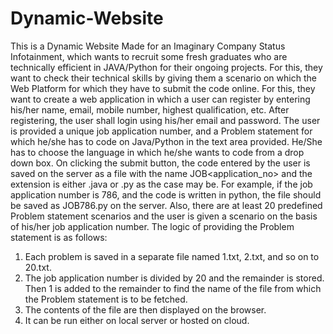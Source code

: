 # Dynamic-Website
This is a Dynamic Website Made for an Imaginary Company Status Infotainment, which wants to recruit some fresh graduates who are 
technically efficient in JAVA/Python for their ongoing projects. For this, they want to check their 
technical skills by giving them a scenario on which the Web Platform for which they have to 
submit the code online. 
For this, they want to create a web application in which a user can register by entering his/her 
name, email, mobile number, highest qualification, etc. After registering, the user shall login 
using his/her email and password. The user is provided a unique job application number, and a 
Problem statement for which he/she has to code on Java/Python in the text area provided. 
He/She has to choose the language in which he/she wants to code from a drop down box. On 
clicking the submit button, the code entered by the user is saved on the server as a file with the 
name JOB<application_no> and the extension is either .java or .py as the case may be. For 
example, if the job application number is 786, and the code is written in python, the file should 
be saved as JOB786.py on the server.
Also, there are at least 20 predefined Problem statement scenarios and the user is given a 
scenario on the basis of his/her job application number. The logic of providing the Problem 
statement is as follows:
1. Each problem is saved in a separate file named 1.txt, 2.txt, and so on to 20.txt.
2. The job application number is divided by 20 and the remainder is stored. Then 1 is added to 
the remainder to find the name of the file from which the Problem statement is to be fetched.
3. The contents of the file are then displayed on the browser.
4. It can be run either on local server or hosted on cloud.
